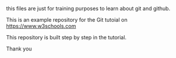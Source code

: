 this files are just for training purposes to learn about git and github.

This is an example repository for the Git tutoial on https://www.w3schools.com

This repository is built step by step in the tutorial.

Thank you
